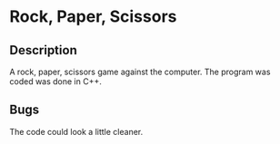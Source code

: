 # Rock, Paper, Scissors

## Description
A rock, paper, scissors game against the computer. The program was coded was done in C++.

## Bugs
The code could look a little cleaner. 
